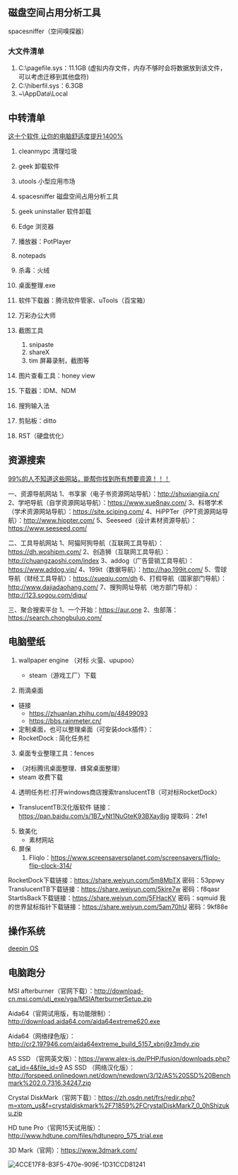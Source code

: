 ## 磁盘空间占用分析工具

spacesniffer（空间嗅探器）

### 大文件清单

1. C:\pagefile.sys：11.1GB (虚拟内存文件，内存不够时会将数据放到该文件，可以考虑迁移到其他盘符)
2. C:\hiberfil.sys：6.3GB
3. ~\AppData\Local



## 中转清单

[这十个软件,让你的电脑舒适度提升1400%](https://www.bilibili.com/video/BV137411K7V1/?spm_id_from=333.788.recommend_more_video.-1)

1. cleanmypc 清理垃圾

2. geek 卸载软件

4. utools 小型应用市场

5. spacesniffer 磁盘空间占用分析工具

6. geek uninstaller 软件卸载
7. Edge 浏览器
8. 播放器：PotPlayer
9. notepads
10. 杀毒：火绒
12. 桌面整理.exe
13. 软件下载器：腾讯软件管家、uTools（百宝箱）
14. 万彩办公大师
15. 截图工具
    1. snipaste 
    2. shareX
    3. tim 屏幕录制，截图等
16. 图片查看工具：honey view
17. 下载器：IDM、NDM
18. 搜狗输入法
19. 剪贴板：ditto
20. RST（硬盘优化）



## 资源搜索

[99%的人不知道这些网站，能帮你找到所有想要资源！！！](https://www.bilibili.com/video/BV1TN411d7FL/?spm_id_from=333.788.recommend_more_video.3)

一、资源导航网站
1、书享家（电子书资源网站导航）：http://shuxiangjia.cn/
2、学吧导航（自学资源网站导航）：https://www.xue8nav.com/
3、科塔学术（学术资源网站导航）：https://site.sciping.com/
4、HiPPTer（PPT资源网站导航）：http://www.hippter.com/
5、Seeseed（设计素材资源导航）：https://www.seeseed.com/

二、工具导航网站
1、阿猫阿狗导航（互联网工具导航）：https://dh.woshipm.com/
2、创造狮（互联网工具导航）：http://chuangzaoshi.com/index
3、addog（广告营销工具导航）：https://www.addog.vip/
4、199it（数据导航）：http://hao.199it.com/
5、雪球导航（财经工具导航）：https://xueqiu.com/dh
6、打假导航（国家部门导航）：http://www.dajiadaohang.com/
7、搜狗网址导航（地方部门导航）：http://123.sogou.com/diqu/

三、聚合搜索平台
1、一个开始：https://aur.one
2、虫部落：https://search.chongbuluo.com/



## 电脑壁纸

1. wallpaper engine （对标 火萤、upupoo）
   - steam（游戏工厂）下载

2. 雨滴桌面

- 链接
  - https://zhuanlan.zhihu.com/p/48499093
  - https://bbs.rainmeter.cn/
- 定制桌面，也可以整理桌面（可安装dock插件）：
- RocketDock : 简化任务栏

3. 桌面专业整理工具：fences

- （对标腾讯桌面整理、蜂窝桌面整理）
- steam 收费下载

4. 透明任务栏:打开windows商店搜索translucentTB（可对标RocketDock）

- TranslucentTB汉化版软件 链接：https://pan.baidu.com/s/1B7_yNt1NuGteK93BXay8jg 提取码：2fe1

5. 致美化
   - 素材网站
6. 屏保
   1. Fliqlo：https://www.screensaversplanet.com/screensavers/fliqlo-flip-clock-314/



RocketDock下载链接：https://share.weiyun.com/5m8MbTX 密码：53ppwy
TranslucentTB下载链接：https://share.weiyun.com/5kire7w 密码：f8qasr
StartIsBack下载链接：https://share.weiyun.com/5FHacKV 密码：sqmuid
我的世界鼠标指针下载链接：https://share.weiyun.com/5am70hU 密码：9kf88e



## 操作系统

[deepin OS](https://www.deepin.org/zh/)



## 电脑跑分

MSI afterburner（官网下载）：http://download-cn.msi.com/uti_exe/vga/MSIAfterburnerSetup.zip

Aida64（官网试用版，有功能限制）：http://download.aida64.com/aida64extreme620.exe

Aida64（网络绿色版）：http://cr2.197946.com/aida64extreme_build_5157_xbnj9z3mdy.zip

AS SSD （官网英文版）：https://www.alex-is.de/PHP/fusion/downloads.php?cat_id=4&file_id=9
AS SSD （网络汉化版）：http://forspeed.onlinedown.net/down/newdown/3/12/AS%20SSD%20Benchmark%202.0.7316.34247.zip

Crystal DiskMark（官网下载）：https://zh.osdn.net/frs/redir.php?m=xtom_us&f=crystaldiskmark%2F71859%2FCrystalDiskMark7_0_0hShizuku.zip

HD tune Pro（官网15天试用版）：http://www.hdtune.com/files/hdtunepro_575_trial.exe

3D Mark（官网）：https://www.3dmark.com/



![4CCE17F8-B3F5-470e-909E-1D31CCD81241](https://cdn.jsdelivr.net/gh/huangyuye/huangyuye.github.io@data/img/20210515165046.png)